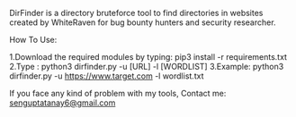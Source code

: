 DirFinder is a directory bruteforce tool to find directories
in websites created by WhiteRaven for bug bounty hunters and 
security researcher.


How To Use:

  1.Download the required modules by typing: pip3 install -r requirements.txt
  2.Type   : python3 dirfinder.py -u [URL] -l [WORDLIST]
  3.Example: python3 dirfinder.py -u https://www.target.com -l wordlist.txt

  
If you face any kind of problem with my tools,
Contact me: senguptatanay6@gmail.com
